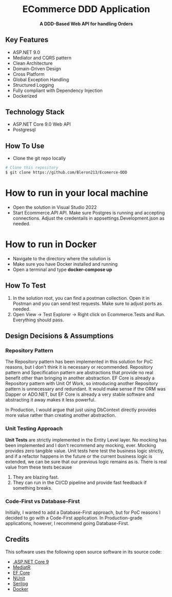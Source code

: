 <h1 align="center">
  <br>
  <br>
    ECommerce DDD Application
  <br>
</h1>

<h4 align="center"> A DDD-Based Web API for handling Orders</h4>

<p align="center">

## Key Features

* ASP.NET 9.0
* Mediator and CQRS pattern
* Clean Architecture
* Domain-Driven Design
* Cross Platform
* Global Exception Handling
* Structured Logging
* Fully compliant with Dependency Injection
* Dockerized

## Technology Stack

* ASP.NET Core 9.0 Web API
* Postgresql 

## How To Use

* Clone the git repo locally

```bash
# Clone this repository
$ git clone https://github.com/Bleron213/Ecomerce-DDD
```

# How to run in your local machine
* Open the solution in Visual Studio 2022
* Start Ecommerce.API API. Make sure Postgres is running and accepting connections. Adjust the credentails in appsettings.Development.json as needed.

# How to run in Docker
* Navigate to the directory where the solution is
* Make sure you have Docker installed and running
* Open a terminal and type **docker-compose up**

## How To Test

1. In the solution root, you can find a postman collection. Open it in Postman and you can send test requests. Make sure to adjust ports as needed.
2. Open View -> Test Explorer -> Right click on Ecommerce.Tests and Run. Everything should pass.

## Design Decisions & Assumptions

### Repository Pattern

The Repository pattern has been implemented in this solution for PoC reasons, but I don't think it is necessary or recommended. Repository pattern and Specification pattern are abstractions that provide no real benefit other than bringing in another abstraction. EF Core is already a Repository pattern with Unit Of Work, so introducing another Repository pattern is unnecessary and redundant. It would make sense if the ORM was Dapper or ADO.NET, but EF Core is already a very stable software and abstracting it away makes it less powerful.

In Production, I would argue that just using DbContext directly provides more value rather than creating another abstraction.

### Unit Testing Approach

**Unit Tests** are strictly implemented in the Entity Level layer. No mocking has been implemented and I don't recommend any mocking, ever. Mocking provides zero tangible value. Unit tests here test the business logic strictly, and if a refactor happens in the future or the current business logic is extended, we can be sure that our previous logic remains as is. There is real value from these tests because 

1. They are blazing fast.
2. They can run in the CI/CD pipeline and provide fast feedback if something breaks.

### Code-First vs Database-First

Initially, I wanted to add a Database-First approach, but for PoC reasons I decided to go with a Code-First application. In Production-grade applications, however, I recommend going Database-First.

  
## Credits

This software uses the following open source software in its source code:

- [.ASP.NET Core 9](https://github.com/dotnet)
- [MediatR](https://github.com/jbogard/MediatR)
- [EF Core](https://github.com/efcore)
- [NUnit](https://github.com/nunit/nunit)
- [Serilog](https://github.com/serilog/serilog)
- [Docker](https://github.com/docker)
